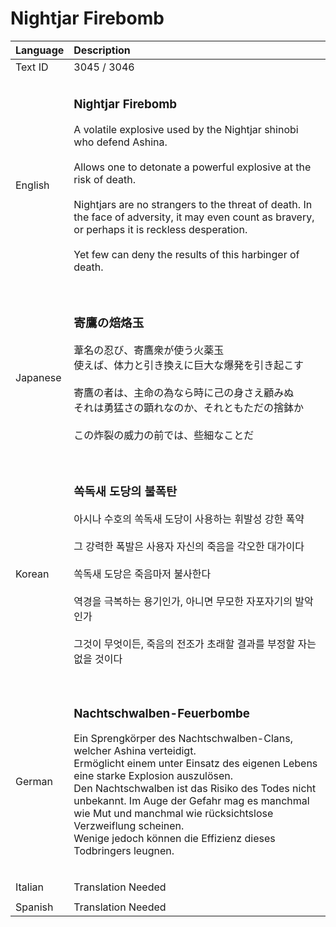 # Nightjar Firebomb

| Language | Description |
| :------- | :---------- |
| Text ID | 3045 / 3046 |
|||
| English | <h3>**Nightjar Firebomb**</h3>A volatile explosive used by the Nightjar shinobi who defend Ashina.<br><br>Allows one to detonate a powerful explosive at the risk of death.<br><br>Nightjars are no strangers to the threat of death. In the face of adversity, it may even count as bravery, or perhaps it is reckless desperation.<br><br>Yet few can deny the results of this harbinger of death.<h3> |
|||
| Japanese | <h3>**寄鷹の焙烙玉**</h3>葦名の忍び、寄鷹衆が使う火薬玉<br>使えば、体力と引き換えに巨大な爆発を引き起こす<br><br>寄鷹の者は、主命の為なら時に己の身さえ顧みぬ<br>それは勇猛さの顕れなのか、それともただの捨鉢か<br><br>この炸裂の威力の前では、些細なことだ<h3> |
|||
| Korean | <h3>**쏙독새 도당의 불폭탄**</h3>아시나 수호의 쏙독새 도당이 사용하는 휘발성 강한 폭약<br><br>그 강력한 폭발은 사용자 자신의 죽음을 각오한 대가이다<br><br>쏙독새 도당은 죽음마저 불사한다<br><br>역경을 극복하는 용기인가, 아니면 무모한 자포자기의 발악인가<br><br>그것이 무엇이든, 죽음의 전조가 초래할 결과를 부정할 자는 없을 것이다<h3> |
|||
| German | <h3>Nachtschwalben-Feuerbombe</h3>Ein Sprengkörper des Nachtschwalben-Clans, welcher Ashina verteidigt.<br>Ermöglicht einem unter Einsatz des eigenen Lebens eine starke Explosion auszulösen.<br>Den Nachtschwalben ist das Risiko des Todes nicht unbekannt. Im Auge der Gefahr mag es manchmal wie Mut und manchmal wie rücksichtslose Verzweiflung scheinen.<br>Wenige jedoch können die Effizienz dieses Todbringers leugnen.<h3> |
|||
| Italian | Translation Needed |
|||
| Spanish | Translation Needed |
